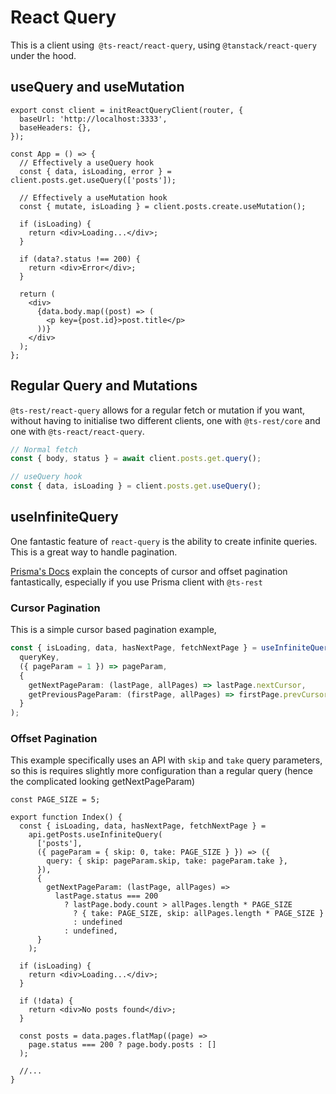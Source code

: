 # React Query

This is a client using` @ts-react/react-query`, using `@tanstack/react-query` under the hood.

## useQuery and useMutation

```tsx
export const client = initReactQueryClient(router, {
  baseUrl: 'http://localhost:3333',
  baseHeaders: {},
});

const App = () => {
  // Effectively a useQuery hook
  const { data, isLoading, error } = client.posts.get.useQuery(['posts']);

  // Effectively a useMutation hook
  const { mutate, isLoading } = client.posts.create.useMutation();

  if (isLoading) {
    return <div>Loading...</div>;
  }

  if (data?.status !== 200) {
    return <div>Error</div>;
  }

  return (
    <div>
      {data.body.map((post) => (
        <p key={post.id}>post.title</p>
      ))}
    </div>
  );
};
```

## Regular Query and Mutations

`@ts-rest/react-query` allows for a regular fetch or mutation if you want, without having to initialise two different clients, one with `@ts-rest/core` and one with `@ts-react/react-query`.

```typescript
// Normal fetch
const { body, status } = await client.posts.get.query();

// useQuery hook
const { data, isLoading } = client.posts.get.useQuery();
```

## useInfiniteQuery

One fantastic feature of `react-query` is the ability to create infinite queries. This is a great way to handle pagination.

[Prisma's Docs](https://www.prisma.io/docs/concepts/components/prisma-client/pagination) explain the concepts of cursor and offset pagination fantastically, especially if you use Prisma client with `@ts-rest`

### Cursor Pagination

This is a simple cursor based pagination example,

```typescript
const { isLoading, data, hasNextPage, fetchNextPage } = useInfiniteQuery(
  queryKey,
  ({ pageParam = 1 }) => pageParam,
  {
    getNextPageParam: (lastPage, allPages) => lastPage.nextCursor,
    getPreviousPageParam: (firstPage, allPages) => firstPage.prevCursor,
  }
);
```

### Offset Pagination

This example specifically uses an API with `skip` and `take` query parameters, so this is requires slightly more configuration than a regular query (hence the complicated looking getNextPageParam)

```tsx
const PAGE_SIZE = 5;

export function Index() {
  const { isLoading, data, hasNextPage, fetchNextPage } =
    api.getPosts.useInfiniteQuery(
      ['posts'],
      ({ pageParam = { skip: 0, take: PAGE_SIZE } }) => ({
        query: { skip: pageParam.skip, take: pageParam.take },
      }),
      {
        getNextPageParam: (lastPage, allPages) =>
          lastPage.status === 200
            ? lastPage.body.count > allPages.length * PAGE_SIZE
              ? { take: PAGE_SIZE, skip: allPages.length * PAGE_SIZE }
              : undefined
            : undefined,
      }
    );

  if (isLoading) {
    return <div>Loading...</div>;
  }

  if (!data) {
    return <div>No posts found</div>;
  }

  const posts = data.pages.flatMap((page) =>
    page.status === 200 ? page.body.posts : []
  );

  //...
}
```
